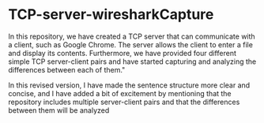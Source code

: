 # TCP-server-wiresharkCapture
In this repository, we have created a TCP server that can communicate with a client, such as Google Chrome. The server allows the client to enter a file and display its contents. Furthermore, we have provided four different simple TCP server-client pairs and have started capturing and analyzing the differences between each of them."

In this revised version, I have made the sentence structure more clear and concise, and I have added a bit of excitement by mentioning that the repository includes multiple server-client pairs and that the differences between them will be analyzed
